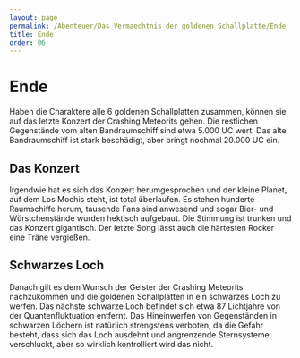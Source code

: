 ```yaml
---
layout: page
permalink: /Abenteuer/Das_Vermaechtnis_der_goldenen_Schallplatte/Ende
title: Ende
order: 06
---
```


# Ende

Haben die Charaktere alle 6 goldenen Schallplatten zusammen, können sie auf das letzte Konzert der Crashing Meteorits gehen. Die restlichen Gegenstände vom alten Bandraumschiff sind etwa 5.000 UC wert. Das alte Bandraumschiff ist stark beschädigt, aber bringt nochmal 20.000 UC ein.

## Das Konzert

Irgendwie hat es sich das Konzert herumgesprochen und der kleine Planet, auf dem Los Mochis steht, ist total überlaufen. Es stehen hunderte Raumschiffe herum, tausende Fans sind anwesend und sogar Bier- und Würstchenstände wurden hektisch aufgebaut. Die Stimmung ist trunken und das Konzert gigantisch. Der letzte Song lässt auch die härtesten Rocker eine Träne vergießen.

## Schwarzes Loch

Danach gilt es dem Wunsch der Geister der Crashing Meteorits nachzukommen und die goldenen Schallplatten in ein schwarzes Loch zu werfen. Das nächste schwarze Loch befindet sich etwa 87 Lichtjahre von der Quantenfluktuation entfernt. Das Hineinwerfen von Gegenständen in schwarzen Löchern ist natürlich strengstens verboten, da die Gefahr besteht, dass sich das Loch ausdehnt und angrenzende Sternsysteme verschluckt, aber so wirklich kontrolliert wird das nicht.
